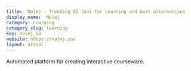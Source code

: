 ```yaml
---
title:  Nolej - Trending AI tool for Learning and best alternatives
display_name:  Nolej
category: Learning
category_slug: learning
key: nolej_io
website: https://nolej.io/
layout: aitool
---
```


Automated platform for creating interactive courseware.
